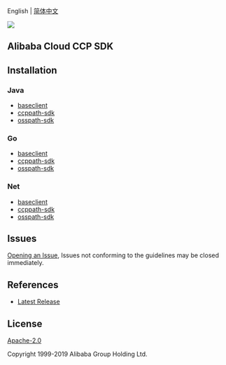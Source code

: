 English | [简体中文](README-CN.md)

![](https://aliyunsdk-pages.alicdn.com/icons/AlibabaCloud.svg)

## Alibaba Cloud CCP SDK

## Installation
### Java
- [baseclient](./baseclient/java/README.md)
- [ccppath-sdk](./ccppath-sdk/java/README.md)
- [osspath-sdk](./osspath-sdk/java/README.md)

### Go
- [baseclient](./baseclient/go/README.md)
- [ccppath-sdk](./ccppath-sdk/go/README.md)
- [osspath-sdk](./osspath-sdk/go/README.md)

### Net
- [baseclient](./baseclient/csharp/README.md)
- [ccppath-sdk](./ccppath-sdk/cs/README.md)
- [osspath-sdk](./osspath-sdk/cs/README.md)

## Issues
[Opening an Issue](https://github.com/aliyun/aliyun-ccp/issues/new), Issues not conforming to the guidelines may be closed immediately.

## References
* [Latest Release](https://github.com/aliyun/aliyun-ccp)

## License
[Apache-2.0](http://www.apache.org/licenses/LICENSE-2.0)

Copyright 1999-2019 Alibaba Group Holding Ltd.